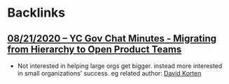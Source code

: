 
# Backlinks
## [08/21/2020 – YC Gov Chat Minutes - Migrating from Hierarchy to Open Product Teams](<08/21/2020 – YC Gov Chat Minutes - Migrating from Hierarchy to Open Product Teams.md>)
- Not interested in helping large orgs get bigger. instead more interested in small organizations’ success. eg related author: [David Korten](<David Korten.md>)

